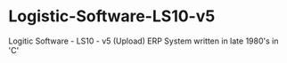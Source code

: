 # Logistic-Software-LS10-v5
Logitic Software - LS10 - v5 (Upload) 
ERP System written in late 1980's in 'C' 
